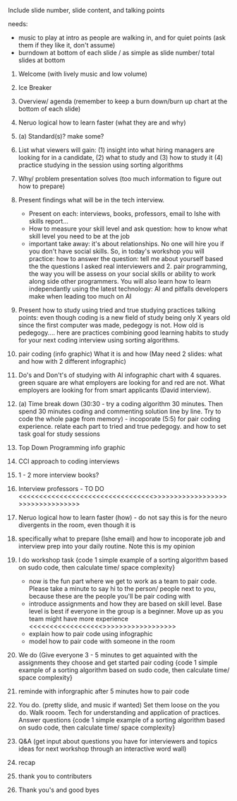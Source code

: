 Include slide number, slide content, and talking points

needs:

-   music to play at intro as people are walking in, and for quiet points (ask them if they like it, don't assume)
-   burndown at bottom of each slide / as simple as slide number/ total slides at bottom

1. Welcome (with lively music and low volume)

2. Ice Breaker

3. Overview/ agenda (remember to keep a burn down/burn up chart at the bottom of each slide)

4. Neruo logical how to learn faster (what they are and why)

5. (a) Standard(s)? make some?

6. List what viewers will gain: (1) insight into what hiring managers are looking for in a candidate, (2) what to study and (3) how to study it (4) practice studying in the session using sorting algorithms

7. Why/ problem presentation solves (too much information to figure out how to prepare)

8. Present findings what will be in the tech interview.

    - Present on each: interviews, books, professors, email to Ishe with skills report...
    - How to measure your skill level and ask question: how to know what skill level you need to be at the job
    - important take away: it's about relationships. No one will hire you if you don't have social skills. So, in today's workshop you will practice: how to answer the question: tell me about yourself based the the questions I asked real interviewers and 2. pair programming, the way you will be assess on your social skills or ability to work along side other programmers. You will also learn how to learn independantly using the latest technology: AI and pitfalls developers make when leading too much on AI

9. Present how to study using tried and true studying practices
   talking points: even though coding is a new field of study being only X years old since the first computer was made, pedegogy is not. How old is pedegogy.... here are practices combining good learning habits to study for your next coding interview using sorting algorithms.

10. pair coding (info graphic) What it is and how (May need 2 slides: what and how with 2 different infographic)
11. Do's and Don't's of studying with AI infographic chart with 4 squares. green square are what employers are looking for and red are not. What employers are looking for from smart applicants (David interview).

12. (a) Time break down (30:30 - try a coding algorithm 30 minutes. Then spend 30 minutes coding and commenting solution line by line. Try to code the whole page from memory) - incoporate (5:5) for pair coding experience. relate each part to tried and true pedegogy. and how to set task goal for study sessions

13. Top Down Programming info graphic
14. CCI approach to coding interviews
15. 1 - 2 more interview books?
16. Interview professors - TO DO <<<<<<<<<<<<<<<<<<<<<<<<<<<<<<<<<>>>>>>>>>>>>>>>>>>>>>>>>>>>>>>>>>

17. Neruo logical how to learn faster (how) - do not say this is for the neuro divergents in the room, even though it is

18. specifically what to prepare (Ishe email) and how to incoporate job and interview prep into your daily routine. Note this is my opinion

19. I do workshop task {code 1 simple example of a sorting algorithm based on sudo code, then calculate time/ space complexity}

    - now is the fun part where we get to work as a team to pair code. Please take a minute to say hi to the person/ people next to you, because these are the people you'll be pair coding with
    - introduce assignments and how they are based on skill level. Base level is best if everyone in the group is a beginner. Move up as you team might have more experience <<<<<<<<<<<<<<<<<<>>>>>>>>>>>>>>>>>>
    - explain how to pair code using infographic
    - model how to pair code with someone in the room

20. We do (Give everyone 3 - 5 minutes to get aquainted with the assignments they choose and get started pair coding {code 1 simple example of a sorting algorithm based on sudo code, then calculate time/ space complexity}

21. reminde with inforgraphic after 5 minutes how to pair code

22. You do. (pretty slide, and music if wanted) Set them loose on the you do. Walk rooom. Tech for understanding and application of practices. Answer questions {code 1 simple example of a sorting algorithm based on sudo code, then calculate time/ space complexity}

23. Q&A (get input about questions you have for interviewers and topics ideas for next workshop through an interactive word wall)

24. recap

25. thank you to contributers

26. Thank you's and good byes
